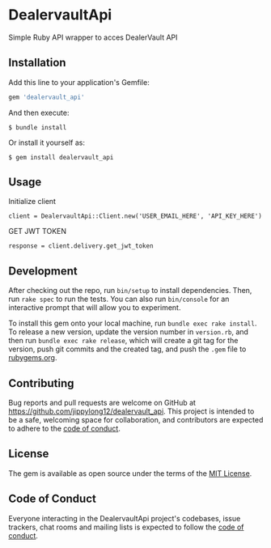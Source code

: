 # DealervaultApi

Simple Ruby API wrapper to acces DealerVault API

## Installation

Add this line to your application's Gemfile:

```ruby
gem 'dealervault_api'
```

And then execute:

    $ bundle install

Or install it yourself as:

    $ gem install dealervault_api

## Usage

Initialize client
    
    client = DealervaultApi::Client.new('USER_EMAIL_HERE', 'API_KEY_HERE')

GET JWT TOKEN
    
    response = client.delivery.get_jwt_token

## Development
After checking out the repo, run `bin/setup` to install dependencies. Then, run `rake spec` to run the tests. You can also run `bin/console` for an interactive prompt that will allow you to experiment.

To install this gem onto your local machine, run `bundle exec rake install`. To release a new version, update the version number in `version.rb`, and then run `bundle exec rake release`, which will create a git tag for the version, push git commits and the created tag, and push the `.gem` file to [rubygems.org](https://rubygems.org).

## Contributing

Bug reports and pull requests are welcome on GitHub at https://github.com/jippylong12/dealervault_api. This project is intended to be a safe, welcoming space for collaboration, and contributors are expected to adhere to the [code of conduct](https://github.com/jippylong12/dealervault_api/blob/master/CODE_OF_CONDUCT.md).

## License

The gem is available as open source under the terms of the [MIT License](https://opensource.org/licenses/MIT).

## Code of Conduct

Everyone interacting in the DealervaultApi project's codebases, issue trackers, chat rooms and mailing lists is expected to follow the [code of conduct](https://github.com/jippylong12/dealervault_api/blob/master/CODE_OF_CONDUCT.md).

